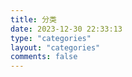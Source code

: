 ```yaml
---
title: 分类
date: 2023-12-30 22:33:13
type: "categories"
layout: "categories"
comments: false
---
```

